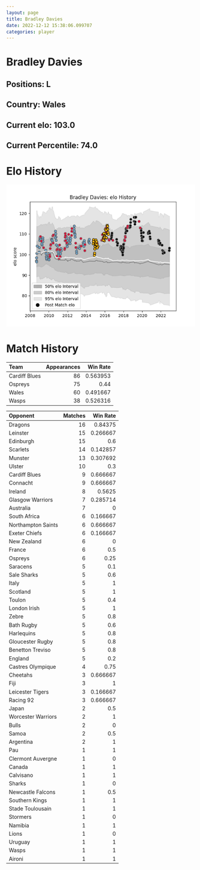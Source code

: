 ```yaml
---  
layout: page  
title: Bradley Davies  
date: 2022-12-12 15:38:06.099707  
categories: player  
---
```

# Bradley Davies

## Positions: L

## Country: Wales

## Current elo: 103.0

## Current Percentile: 74.0

# Elo History


![elo history](history_BradleyDavies.png)
# Match History


| Team          |   Appearances |   Win Rate |
|:--------------|--------------:|-----------:|
| Cardiff Blues |            86 |   0.563953 |
| Ospreys       |            75 |   0.44     |
| Wales         |            60 |   0.491667 |
| Wasps         |            38 |   0.526316 |

| Opponent           |   Matches |   Win Rate |
|:-------------------|----------:|-----------:|
| Dragons            |        16 |   0.84375  |
| Leinster           |        15 |   0.266667 |
| Edinburgh          |        15 |   0.6      |
| Scarlets           |        14 |   0.142857 |
| Munster            |        13 |   0.307692 |
| Ulster             |        10 |   0.3      |
| Cardiff Blues      |         9 |   0.666667 |
| Connacht           |         9 |   0.666667 |
| Ireland            |         8 |   0.5625   |
| Glasgow Warriors   |         7 |   0.285714 |
| Australia          |         7 |   0        |
| South Africa       |         6 |   0.166667 |
| Northampton Saints |         6 |   0.666667 |
| Exeter Chiefs      |         6 |   0.166667 |
| New Zealand        |         6 |   0        |
| France             |         6 |   0.5      |
| Ospreys            |         6 |   0.25     |
| Saracens           |         5 |   0.1      |
| Sale Sharks        |         5 |   0.6      |
| Italy              |         5 |   1        |
| Scotland           |         5 |   1        |
| Toulon             |         5 |   0.4      |
| London Irish       |         5 |   1        |
| Zebre              |         5 |   0.8      |
| Bath Rugby         |         5 |   0.6      |
| Harlequins         |         5 |   0.8      |
| Gloucester Rugby   |         5 |   0.8      |
| Benetton Treviso   |         5 |   0.8      |
| England            |         5 |   0.2      |
| Castres Olympique  |         4 |   0.75     |
| Cheetahs           |         3 |   0.666667 |
| Fiji               |         3 |   1        |
| Leicester Tigers   |         3 |   0.166667 |
| Racing 92          |         3 |   0.666667 |
| Japan              |         2 |   0.5      |
| Worcester Warriors |         2 |   1        |
| Bulls              |         2 |   0        |
| Samoa              |         2 |   0.5      |
| Argentina          |         2 |   1        |
| Pau                |         1 |   1        |
| Clermont Auvergne  |         1 |   0        |
| Canada             |         1 |   1        |
| Calvisano          |         1 |   1        |
| Sharks             |         1 |   0        |
| Newcastle Falcons  |         1 |   0.5      |
| Southern Kings     |         1 |   1        |
| Stade Toulousain   |         1 |   1        |
| Stormers           |         1 |   0        |
| Namibia            |         1 |   1        |
| Lions              |         1 |   0        |
| Uruguay            |         1 |   1        |
| Wasps              |         1 |   1        |
| Aironi             |         1 |   1        |